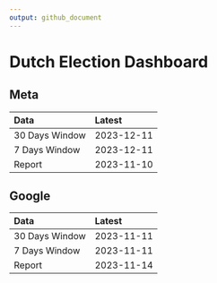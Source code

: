```yaml
---
output: github_document
---
```


# Dutch Election Dashboard



## Meta


|Data           |Latest     |
|:--------------|:----------|
|30 Days Window |2023-12-11 |
|7 Days Window  |2023-12-11 |
|Report         |2023-11-10 |

## Google


|Data           |Latest     |
|:--------------|:----------|
|30 Days Window |2023-11-11 |
|7 Days Window  |2023-11-11 |
|Report         |2023-11-14 |
